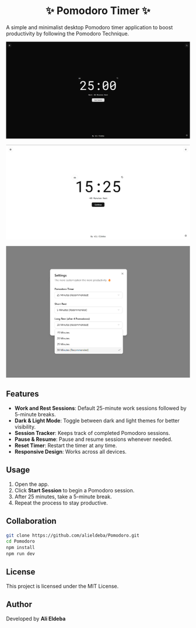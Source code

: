 <h1 align="center">✨ Pomodoro Timer ✨</h1>

A simple and minimalist desktop Pomodoro timer application to boost productivity by following the Pomodoro Technique.

![Application Screenshot](public/images/screen2.png)

![Application Screenshot](public/images/screen1.png)

![Application Screenshot](public/images/screen3.png)

## Features

- **Work and Rest Sessions**: Default 25-minute work sessions followed by 5-minute breaks.
- **Dark & Light Mode**: Toggle between dark and light themes for better visibility.
- **Session Tracker**: Keeps track of completed Pomodoro sessions.
- **Pause & Resume**: Pause and resume sessions whenever needed.
- **Reset Timer**: Restart the timer at any time.
- **Responsive Design**: Works across all devices.

## Usage

1. Open the app.
2. Click **Start Session** to begin a Pomodoro session.
3. After 25 minutes, take a 5-minute break.
4. Repeat the process to stay productive.

## Collaboration

```bash
git clone https://github.com/alieldeba/Pomodoro.git
cd Pomodoro
npm install
npm run dev
```

## License

This project is licensed under the MIT License.

## Author

Developed by **Ali Eldeba**
